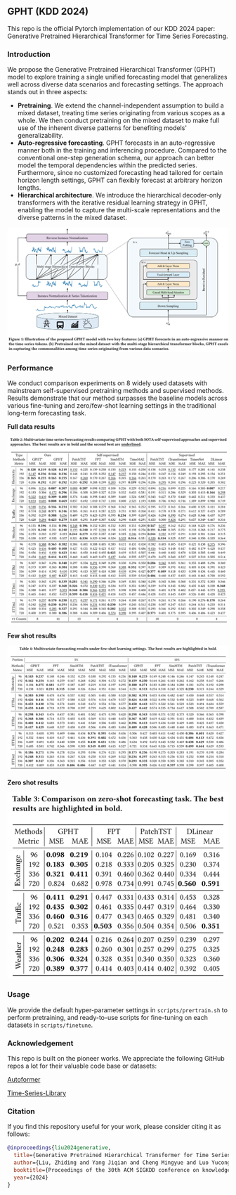 ## GPHT (KDD 2024)

This repo is the official Pytorch implementation of our KDD 2024 paper: Generative Pretrained Hierarchical Transformer for Time Series Forecasting. 



### Introduction

We propose the Generative Pretrained Hierarchical Transformer (GPHT) model to explore training a single unified forecasting model that generalizes well across diverse data scenarios and forecasting settings. The approach stands out in three aspects:

- **Pretraining**. We extend the channel-independent assumption to build a mixed dataset, treating time series originating from various scopes as a whole. We then conduct pretraining on the mixed dataset to make full use of the inherent diverse patterns for benefiting models' generalizability. 
- **Auto-regressive forecasting**. GPHT forecasts in an auto-regressive manner both in the training and inferencing procedure. Compared to the conventional one-step generation schema, our approach can better model the temporal dependencies within the predicted series. Furthermore, since no customized forecasting head tailored for certain horizon length settings, GPHT can flexibly forecast at arbitrary horizon lengths.
- **Hierarchical architecture**. We introduce the hierarchical decoder-only transformers with the iterative residual learning strategy in GPHT, enabling the model to capture the multi-scale representations and the diverse patterns in the mixed dataset.

![](figs/framework.png)



### Performance

We conduct comparison experiments on 8 widely used datasets with mainstream self-supervised pretraining methods and supervised methods. Results demonstrate that our method surpasses the baseline models across various fine-tuning and zero/few-shot learning settings in the traditional long-term forecasting task.  

**Full data results**

![](figs/full_data.png)

**Few shot results**

![](figs/few_shot.png)

**Zero shot results**

![](figs/zero_shot.png)



### Usage

We provide the default hyper-parameter settings in `scripts/prertrain.sh` to perform pretraining, and ready-to-use scripts for fine-tuning on each datasets in `scripts/finetune`.



### Acknowledgement

This repo is built on the pioneer works. We appreciate the following GitHub repos a lot for their valuable code base or datasets:

[Autoformer](https://github.com/thuml/Autoformer)

[Time-Series-Library](https://github.com/thuml/Time-Series-Library?tab=readme-ov-file)



### Citation

If you find this repository useful for your work, please consider citing it as follows:

```bibtex
@inproceedings{liu2024generative,
  title={Generative Pretrained Hierarchical Transformer for Time Series Forecasting},
  author={Liu, Zhiding and Yang Jiqian and Cheng Mingyue and Luo Yucong and Li Zhi},
  booktitle={Proceedings of the 30th ACM SIGKDD conference on knowledge discovery and data mining},
  year={2024}
}
```
